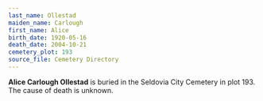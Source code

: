 ```yaml
---
last_name: Ollestad
maiden_name: Carlough
first_name: Alice
birth_date: 1920-05-16
death_date: 2004-10-21
cemetery_plot: 193
source_file: Cemetery Directory
---
```

**Alice Carlough  Ollestad** is buried in the Seldovia City Cemetery in plot 193.  The cause of death is unknown.




